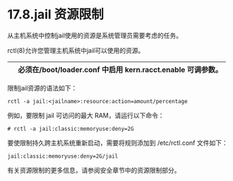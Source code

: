 # 17.8.jail 资源限制

从主机系统中控制jail使用的资源是系统管理员需要考虑的任务。

rctl(8)允许您管理主机系统中jail可以使用的资源。

|  | 必须在/boot/loader.conf 中启用 kern.racct.enable 可调参数。 |
| -- | ------------------------------------------------------------- |

限制jail资源的语法如下：

```
rctl -a jail:<jailname>:resource:action=amount/percentage
```

例如，要限制 jail 可访问的最大 RAM，请运行以下命令：

```
# rctl -a jail:classic:memoryuse:deny=2G
```

要使限制持久跨主机系统重新启动，需要将规则添加到 /etc/rctl.conf 文件如下：

```
jail:classic:memoryuse:deny=2G/jail
```

有关资源限制的更多信息，请参阅安全章节中的资源限制部分。
